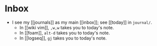 # Inbox

- I see my [[journals]] as my main [[inbox]]; see [[today]] in `journal/`.
  - In [[wiki vim]], `,w,w` takes you to today's note.
  - In [[foam]], `alt-d` takes you to today's note.
  - In [[logseq]], `gj` takes you to today's note.
